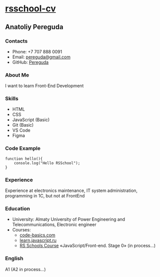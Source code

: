 # [rsschool-cv](https://github.com/Pereguda/rsschool-cv)

## Anatoliy Pereguda

### Contacts
- Phone: +7 707 888 0091
- Email: pereguda@gmail.com
- GitHub: [Pereguda](https://github.com/Pereguda)

### About Me
I want to learn Front-End Development

### Skills
- HTML
- CSS
- JavaScript (Basic)
- Git (Basic)
- VS Code 
- Figma

### Code Example
    function hello(){
        console.log("Hello RSSchool");
    }

### Experience
Experience at electronics maintenance, IT system administration, programming in 1C, but not at FrontEnd

### Education
- University: Almaty University of Power Engineering and Telecommunications, Electronic engineer
- Courses:
    - [code-basics.com](https://ru.code-basics.com/)
    - [learn.javascript.ru](https://learn.javascript.ru/)
    - [RS Schools Course](https://app.rs.school/) «JavaScript/Front-end. Stage 0» (in process…)

### English
A1 (A2 in process…)
